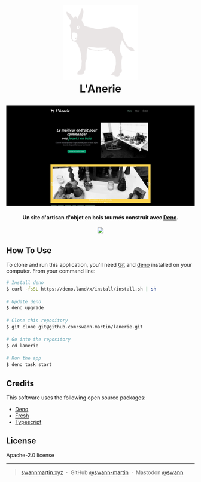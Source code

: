 <h1 align="center">
  <br>

<a href="http://lanerie.com"><img src="static/illustration/Logo-notext.svg" alt="Markdownify" width="200"></a>
<br> L'Anerie
<br>

</h1>

![home](static/illustration/L'anerie.webp)

<h4 align="center">Un site d'artisan d'objet en bois tournés construit avec <a href="https://deno.com/runtime" target="_blank">Deno</a>.</h4>

<p align="center">
<a href="https://fresh.deno.dev"><img src="https://fresh.deno.dev/fresh-badge-dark.svg"></a>
</p>

## How To Use

To clone and run this application, you'll need [Git](https://git-scm.com) and
[deno](https://deno.com/runtime) installed on your computer. From your command
line:

```bash
# Install deno
$ curl -fsSL https://deno.land/x/install/install.sh | sh

# Update deno
$ deno upgrade

# Clone this repository
$ git clone git@github.com:swann-martin/lanerie.git

# Go into the repository
$ cd lanerie

# Run the app
$ deno task start
```

## Credits

This software uses the following open source packages:

- [Deno](https://github.com/denoland/deno)
- [Fresh](https://github.com/denoland/fresh)
- [Typescript](https://github.com/microsoft/TypeScript)

## License

Apache-2.0 license

---

> [swannmartin.xyz](https://swannmartin.xyz) &nbsp;&middot;&nbsp; GitHub
> [@swann-martin](https://github.com/swann-martin) &nbsp;&middot;&nbsp; Mastodon
> [@swann](https://fosstodon.org/@swann)
